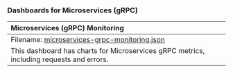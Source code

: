 ### Dashboards for Microservices (gRPC)

|Microservices (gRPC) Monitoring|
|:--------------------|
|Filename: [microservices-grpc-monitoring.json](microservices-grpc-monitoring.json)|
|This dashboard has charts for Microservices gRPC metrics, including requests and errors.|
